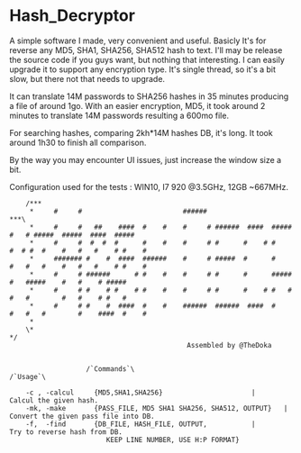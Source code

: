 # Hash_Decryptor
A simple software I made, very convenient and useful. Basicly It's for reverse any MD5, SHA1, SHA256, SHA512 hash to text.
I'll may be release the source code if you guys want, but nothing that interesting. I can easily upgrade it to support any encryption type.
It's single thread, so it's a bit slow, but there not that needs to upgrade. 

It can translate 14M passwords to SHA256 hashes in 35 minutes producing a file of around 1go. With an easier encryption, MD5, it took around 2 minutes to translate 14M passwords resulting a 600mo file.

For searching hashes, comparing 2kh*14M hashes DB, it's long. It took around 1h30 to finish all comparison.

By the way you may encounter UI issues, just increase the window size a bit. 

Configuration used for the tests : WIN10, I7 920 @3.5GHz, 12GB ~667MHz.

        /***
         *     #     #                         ######                                                    ***\
         *     #     #   ##    ####  #    #    #     # ######  ####  #####  #   # #####  #####  ####  #####
         *     #     #  #  #  #      #    #    #     # #      #    # #    #  # #  #    #   #   #    # #    #
         *     ####### #    #  ####  ######    #     # #####  #      #    #   #   #    #   #   #    # #    #
         *     #     # ######      # #    #    #     # #      #      #####    #   #####    #   #    # #####
         *     #     # #    # #    # #    #    #     # #      #    # #   #    #   #        #   #    # #   #
         *     #     # #    #  ####  #    #    ######  ######  ####  #    #   #   #        #    ####  #    #
         *
        \*                                                                                                 */           
                                                Assembled by @TheDoka


                       /`Commands`\                                            /`Usage`\
                       
        -c , -calcul     {MD5,SHA1,SHA256}                      |       Calcul the given hash.
        -mk, -make       {PASS_FILE, MD5 SHA1 SHA256, SHA512, OUTPUT}   |       Convert the given pass file into DB.
        -f,  -find       {DB_FILE, HASH_FILE, OUTPUT,           |       Try to reverse hash from DB.
                            KEEP LINE NUMBER, USE H:P FORMAT}
